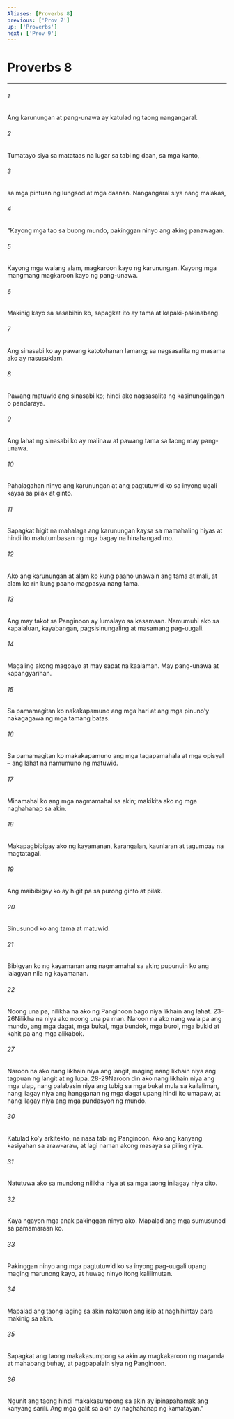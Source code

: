 ```yaml
---
Aliases: [Proverbs 8]
previous: ['Prov 7']
up: ['Proverbs']
next: ['Prov 9']
---
```

# Proverbs 8

***


###### 1 


Ang karunungan at pang-unawa ay katulad ng taong nangangaral. 


###### 2 


Tumatayo siya sa matataas na lugar sa tabi ng daan, sa mga kanto, 


###### 3 


sa mga pintuan ng lungsod at mga daanan. Nangangaral siya nang malakas, 


###### 4 


"Kayong mga tao sa buong mundo, pakinggan ninyo ang aking panawagan. 


###### 5 


Kayong mga walang alam, magkaroon kayo ng karunungan. Kayong mga mangmang magkaroon kayo ng pang-unawa. 


###### 6 


Makinig kayo sa sasabihin ko, sapagkat ito ay tama at kapaki-pakinabang. 


###### 7 


Ang sinasabi ko ay pawang katotohanan lamang; sa nagsasalita ng masama ako ay nasusuklam. 


###### 8 


Pawang matuwid ang sinasabi ko; hindi ako nagsasalita ng kasinungalingan o pandaraya. 


###### 9 


Ang lahat ng sinasabi ko ay malinaw at pawang tama sa taong may pang-unawa. 


###### 10 


Pahalagahan ninyo ang karunungan at ang pagtutuwid ko sa inyong ugali kaysa sa pilak at ginto. 


###### 11 


Sapagkat higit na mahalaga ang karunungan kaysa sa mamahaling hiyas at hindi ito matutumbasan ng mga bagay na hinahangad mo. 


###### 12 


Ako ang karunungan at alam ko kung paano unawain ang tama at mali, at alam ko rin kung paano magpasya nang tama. 


###### 13 


Ang may takot sa Panginoon ay lumalayo sa kasamaan. Namumuhi ako sa kapalaluan, kayabangan, pagsisinungaling at masamang pag-uugali. 


###### 14 


Magaling akong magpayo at may sapat na kaalaman. May pang-unawa at kapangyarihan. 


###### 15 


Sa pamamagitan ko nakakapamuno ang mga hari at ang mga pinunoʼy nakagagawa ng mga tamang batas. 


###### 16 


Sa pamamagitan ko makakapamuno ang mga tagapamahala at mga opisyal – ang lahat na namumuno ng matuwid. 


###### 17 


Minamahal ko ang mga nagmamahal sa akin; makikita ako ng mga naghahanap sa akin. 


###### 18 


Makapagbibigay ako ng kayamanan, karangalan, kaunlaran at tagumpay na magtatagal. 


###### 19 


Ang maibibigay ko ay higit pa sa purong ginto at pilak. 


###### 20 


Sinusunod ko ang tama at matuwid. 


###### 21 


Bibigyan ko ng kayamanan ang nagmamahal sa akin; pupunuin ko ang lalagyan nila ng kayamanan. 


###### 22 


Noong una pa, nilikha na ako ng Panginoon bago niya likhain ang lahat. 23-26Nilikha na niya ako noong una pa man. Naroon na ako nang wala pa ang mundo, ang mga dagat, mga bukal, mga bundok, mga burol, mga bukid at kahit pa ang mga alikabok. 


###### 27 


Naroon na ako nang likhain niya ang langit, maging nang likhain niya ang tagpuan ng langit at ng lupa. 28-29Naroon din ako nang likhain niya ang mga ulap, nang palabasin niya ang tubig sa mga bukal mula sa kailaliman, nang ilagay niya ang hangganan ng mga dagat upang hindi ito umapaw, at nang ilagay niya ang mga pundasyon ng mundo. 


###### 30 


Katulad koʼy arkitekto, na nasa tabi ng Panginoon. Ako ang kanyang kasiyahan sa araw-araw, at lagi naman akong masaya sa piling niya. 


###### 31 


Natutuwa ako sa mundong nilikha niya at sa mga taong inilagay niya dito. 


###### 32 


Kaya ngayon mga anak pakinggan ninyo ako. Mapalad ang mga sumusunod sa pamamaraan ko. 


###### 33 


Pakinggan ninyo ang mga pagtutuwid ko sa inyong pag-uugali upang maging marunong kayo, at huwag ninyo itong kalilimutan. 


###### 34 


Mapalad ang taong laging sa akin nakatuon ang isip at naghihintay para makinig sa akin. 


###### 35 


Sapagkat ang taong makakasumpong sa akin ay magkakaroon ng maganda at mahabang buhay, at pagpapalain siya ng Panginoon. 


###### 36 


Ngunit ang taong hindi makakasumpong sa akin ay ipinapahamak ang kanyang sarili. Ang mga galit sa akin ay naghahanap ng kamatayan."
